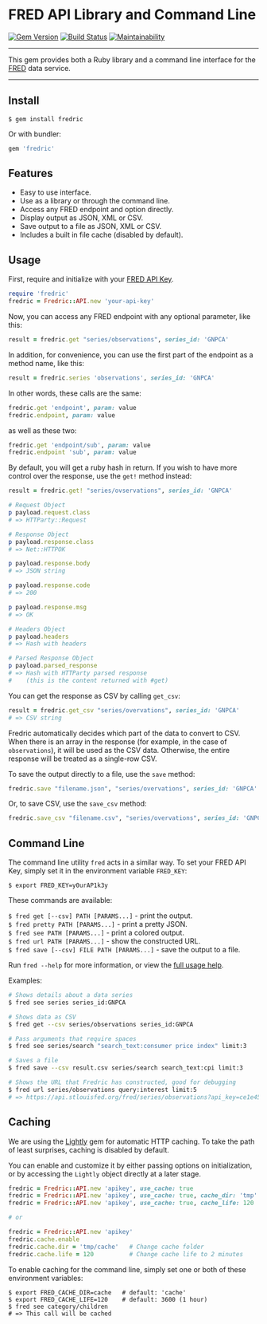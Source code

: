 FRED API Library and Command Line
==================================================

[![Gem Version](https://badge.fury.io/rb/fredric.svg)](https://badge.fury.io/rb/fredric)
[![Build Status](https://travis-ci.com/DannyBen/fredric.svg?branch=master)](https://travis-ci.com/DannyBen/fredric)
[![Maintainability](https://api.codeclimate.com/v1/badges/4b0a8627ceb5343b55fa/maintainability)](https://codeclimate.com/github/DannyBen/fredric/maintainability)

---

This gem provides both a Ruby library and a command line interface for the 
[FRED][1] data service.

---


Install
--------------------------------------------------

```
$ gem install fredric
```

Or with bundler:

```ruby
gem 'fredric'
```


Features
--------------------------------------------------

* Easy to use interface.
* Use as a library or through the command line.
* Access any FRED endpoint and option directly.
* Display output as JSON, XML or CSV.
* Save output to a file as JSON, XML or CSV.
* Includes a built in file cache (disabled by default).


Usage
--------------------------------------------------

First, require and initialize with your [FRED API Key][4].

```ruby
require 'fredric'
fredric = Fredric::API.new 'your-api-key'
```

Now, you can access any FRED endpoint with any optional parameter, like
this:

```ruby
result = fredric.get "series/observations", series_id: 'GNPCA'
```

In addition, for convenience, you can use the first part of the endpoint as
a method name, like this:

```ruby
result = fredric.series 'observations', series_id: 'GNPCA'
```

In other words, these calls are the same:

```ruby
fredric.get 'endpoint', param: value
fredric.endpoint, param: value
```

as well as these two:

```ruby
fredric.get 'endpoint/sub', param: value
fredric.endpoint 'sub', param: value
```

By default, you will get a ruby hash in return. If you wish to have more 
control over the response, use the `get!` method instead:

```ruby
result = fredric.get! "series/ovservations", series_id: 'GNPCA'

# Request Object
p payload.request.class
# => HTTParty::Request

# Response Object
p payload.response.class
# => Net::HTTPOK

p payload.response.body
# => JSON string

p payload.response.code
# => 200

p payload.response.msg
# => OK

# Headers Object
p payload.headers
# => Hash with headers

# Parsed Response Object
p payload.parsed_response
# => Hash with HTTParty parsed response 
#    (this is the content returned with #get)
```

You can get the response as CSV by calling `get_csv`:

```ruby
result = fredric.get_csv "series/overvations", series_id: 'GNPCA'
# => CSV string
```

Fredric automatically decides which part of the data to convert to CSV.
When there is an array in the response (for example, in the case of 
`observations`), it will be used as the CSV data. Otherwise, the entire
response will be treated as a single-row CSV.

To save the output directly to a file, use the `save` method:

```ruby
fredric.save "filename.json", "series/overvations", series_id: 'GNPCA'
```

Or, to save CSV, use the `save_csv` method:

```ruby
fredric.save_csv "filename.csv", "series/overvations", series_id: 'GNPCA'
```



Command Line
--------------------------------------------------

The command line utility `fred` acts in a similar way. To set your 
FRED API Key, simply set it in the environment variable `FRED_KEY`:

`$ export FRED_KEY=y0urAP1k3y`

These commands are available:

`$ fred get [--csv] PATH [PARAMS...]` - print the output.  
`$ fred pretty PATH [PARAMS...]` - print a pretty JSON.  
`$ fred see PATH [PARAMS...]` - print a colored output.  
`$ fred url PATH [PARAMS...]` - show the constructed URL.  
`$ fred save [--csv] FILE PATH [PARAMS...]` - save the output to a file.  

Run `fred --help` for more information, or view the [full usage help][2].

Examples:

```bash
# Shows details about a data series
$ fred see series series_id:GNPCA

# Shows data as CSV
$ fred get --csv series/observations series_id:GNPCA

# Pass arguments that require spaces
$ fred see series/search "search_text:consumer price index" limit:3

# Saves a file
$ fred save --csv result.csv series/search search_text:cpi limit:3

# Shows the URL that Fredric has constructed, good for debugging
$ fred url series/observations query:interest limit:5
# => https://api.stlouisfed.org/fred/series/observations?api_key=ce1e45e6551de5db555a09b88d23682f&file_type=json&query=interest&limit=5

```


Caching
--------------------------------------------------

We are using the [Lightly][3] gem for automatic HTTP caching.
To take the path of least surprises, caching is disabled by default.

You can enable and customize it by either passing options on 
initialization, or by accessing the `Lightly` object directly at 
a later stage.

```ruby
fredric = Fredric::API.new 'apikey', use_cache: true
fredric = Fredric::API.new 'apikey', use_cache: true, cache_dir: 'tmp'
fredric = Fredric::API.new 'apikey', use_cache: true, cache_life: 120

# or 

fredric = Fredric::API.new 'apikey'
fredric.cache.enable
fredric.cache.dir = 'tmp/cache'   # Change cache folder
fredric.cache.life = 120          # Change cache life to 2 minutes
```

To enable caching for the command line, simply set one or both of 
these environment variables:

```
$ export FRED_CACHE_DIR=cache   # default: 'cache'
$ export FRED_CACHE_LIFE=120    # default: 3600 (1 hour)
$ fred see category/children
# => This call will be cached
```


[1]: https://research.stlouisfed.org/docs/api/fred/
[2]: https://github.com/DannyBen/fredric/blob/master/lib/fredric/docopt.txt
[3]: https://github.com/DannyBen/lightly
[4]: https://research.stlouisfed.org/docs/api/api_key.html

